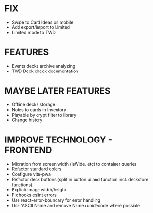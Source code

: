 # FIX
- Swipe to Card Ideas on mobile
- Add export/import to Limited
- Limited mode to TWD

# FEATURES
- Events decks archive analyzing
- TWD Deck check documentation

# MAYBE LATER FEATURES
- Offline decks storage
- Notes to cards in Inventory
- Playable by crypt filter to library
- Change history

# IMPROVE TECHNOLOGY - FRONTEND
- Migration from screen width (isWide, etc) to container queries
- Refactor standard colors
- Configure vite-pwa
- Refactor deck buttons (split in button ui and function incl. deckstore functions)
- Explicit image width/height
- Fix hooks eslint errors
- Use react-error-boundary for error handling
- Use 'ASCII Name and remove Name+unidecode where possible
